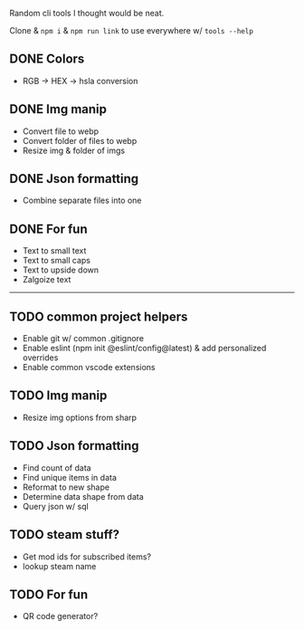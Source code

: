 Random cli tools I thought would be neat.

Clone & `npm i` & `npm run link` to use everywhere w/ `tools --help`

## DONE Colors

- RGB -> HEX -> hsla conversion

## DONE Img manip

- Convert file to webp
- Convert folder of files to webp
- Resize img & folder of imgs

## DONE Json formatting

- Combine separate files into one

## DONE For fun

- Text to small text
- Text to small caps
- Text to upside down
- Zalgoize text

---

## TODO common project helpers

- Enable git w/ common .gitignore
- Enable eslint (npm init @eslint/config@latest) & add personalized overrides
- Enable common vscode extensions

## TODO Img manip

- Resize img options from sharp

## TODO Json formatting

- Find count of data
- Find unique items in data
- Reformat to new shape
- Determine data shape from data
- Query json w/ sql

## TODO steam stuff?

- Get mod ids for subscribed items?
- lookup steam name

## TODO For fun

- QR code generator?
